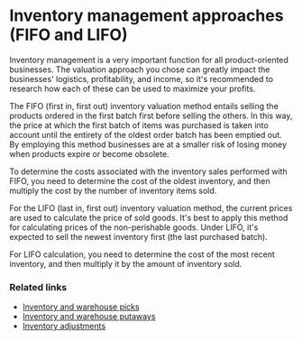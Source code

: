 # Inventory management approaches (FIFO and LIFO)

Inventory management is a very important function for all product-oriented businesses. The valuation approach you chose can greatly impact the businesses' logistics, profitability, and income, so it's recommended to research how each of these can be used to maximize your profits.

The FIFO (first in, first out) inventory valuation method entails selling the products ordered in the first batch first before selling the others. In this way, the price at which the first batch of items was purchased is taken into account until the entirety of the oldest order batch has been emptied out. By employing this method businesses are at a smaller risk of losing money when products expire or become obsolete.

To determine the costs associated with the inventory sales performed with FIFO, you need to determine the cost of the oldest inventory, and then multiply the cost by the number of inventory items sold. 

For the LIFO (last in, first out) inventory valuation method, the current prices are used to calculate the price of sold goods. It's best to apply this method for calculating prices of the non-perishable goods. Under LIFO, it's expected to sell the newest inventory first (the last purchased batch).

For LIFO calculation, you need to determine the cost of the most recent inventory, and then multiply it by the amount of inventory sold. 

### Related links

- [Inventory and warehouse picks](inventory_warehouse_pick.md)
- [Inventory and warehouse putaways](warehouse_putaway.md)
- [Inventory adjustments](inventory_adjustments.md)